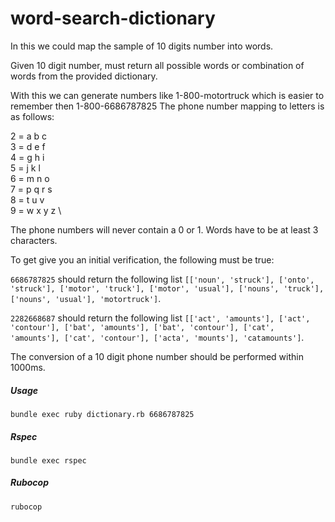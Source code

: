 # word-search-dictionary

In this we could map the sample of 10 digits number into words.

Given 10 digit number, must return all possible words or combination of words from the provided dictionary.

With this we can generate numbers like 1-800-motortruck which is easier to remember then 1-800-6686787825
The phone number mapping to letters is as follows:

2 = a b c \
3 = d e f \
4 = g h i \
5 = j k l \
6 = m n o \
7 = p q r s \
8 = t u v \
9 = w x y z \

The phone numbers will never contain a 0 or 1.
Words have to be at least 3 characters.

To get give you an initial verification, the following must be true:

`6686787825` should return the following list `[['noun', 'struck'], ['onto', 'struck'], ['motor', 'truck'], ['motor', 'usual'], ['nouns', 'truck'], ['nouns', 'usual'], 'motortruck']`.

`2282668687` should return the following list `[['act', 'amounts'], ['act', 'contour'], ['bat', 'amounts'], ['bat', 'contour'], ['cat', 'amounts'], ['cat', 'contour'], ['acta', 'mounts'], 'catamounts']`.

The conversion of a 10 digit phone number should be performed within 1000ms.

##### Usage
  `bundle exec ruby dictionary.rb 6686787825`

##### Rspec
  `bundle exec rspec`

##### Rubocop
 `rubocop`
